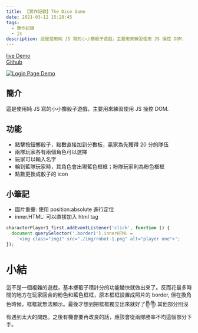 ```yaml
---
title: 【實作記錄】The Dice Game
date: 2021-03-12 15:28:45
tags:
  - 實作紀錄
  - js
description: 這是使用純 JS 寫的小小擲骰子遊戲，主要用來練習使用 JS 操控 DOM.
---
```


[live Demo](https://winnie0609.github.io/dice-game/dice.html)  
[Github](https://github.com/Winnie0609/dice-game)

[![Login Page Demo](https://i.imgur.com/0HcsX0Q.gif)](https://i.imgur.com/0HcsX0Q.gif)

## 簡介

這是使用純 JS 寫的小小擲骰子遊戲，主要用來練習使用 JS 操控 DOM.

## 功能

- 點擊按鈕擲骰子，點數直接加到分數板，贏家為先獲得 20 分的隊伍
- 兩隊玩家各有兩個角色可以選擇
- 玩家可以輸入名字
- 輪到藍隊玩家時，其角色會出現藍色框框；粉隊玩家則為粉色框框
- 點數更換成骰子的 icon

## 小筆記

- 圖片重疊: 使用 position:absolute 進行定位
- inner.HTML: 可以直接加入 html tag

```js
characterPlayer1_first.addEventListener('click', function () {
  document.querySelector('.border1').innerHTML =
    '<img class="img1" src="./img/robot-1.png" alt="player one">';
});
```

# 小結

這不是一個複雜的遊戲，基本擲骰子積計分的功能蠻快就做出來了。反而花最多時間的地方在玩家回合的粉色和藍色框框，原本框框設置成照片的 border, 但在換角色時候，框框就無法顯示。最後才想到把框框獨立出來就好了(༎ຶ⌑༎ຶ) 其他部分則沒有遇到太大的問題。之後有機會要再改良的話，應該會從兩隊勝率不均這個部分下手。
